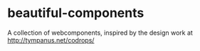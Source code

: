 # beautiful-components
A collection of webcomponents, inspired by the design work at http://tympanus.net/codrops/
